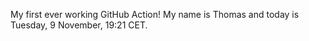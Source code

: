 My first ever working GitHub Action!
My name is Thomas and today is Tuesday, 9 November, 19:21 CET. 
